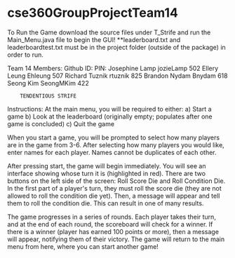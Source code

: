 # cse360GroupProjectTeam14
To Run the Game download the source files under T_Strife and run the Main_Menu.java file to begin the GUI!
**leaderboard.txt and leaderboardtest.txt must be in the project folder (outside of the package) in order to run.


Team 14 Members:		Github ID:		PIN:
Josephine Lamp 			jozieLamp		502
Ellery Leung			Ehleung			507
Richard Tuznik			rtuznik			825
Brandon Nydam			Bnydam			618
Seong Kim			SeongMKim		422


		TENDENTIOUS STRIFE
Instructions:
At the main menu, you will be required to either:
	a) Start a game
	b) Look at the leaderboard (originally empty; populates after one game is concluded)
	c) Quit the game

When you start a game, you will be prompted to select how many players are in the game from 3-6. After selecting how many players you would like,
enter names for each player. Names cannot be duplicates of each other.

After pressing start, the game will begin immediately. You will see an interface showing whose turn it is (highlighted in red). There are two buttons
on the left side of the screen: Roll Score Die and Roll Condition Die. In the first part of a player's turn, they must roll the score die (they are not
allowed to roll the condition die yet). Then, a message will appear and tell them to roll the condition die. This can result in one of many results.

The game progresses in a series of rounds. Each player takes their turn, and at the end of each round, the scoreboard will check for a winner. If there is a winner
(player has earned 100 points or more), then a message will appear, notifying them of their victory. The game will return to the main menu from here, where you
can start another game!


